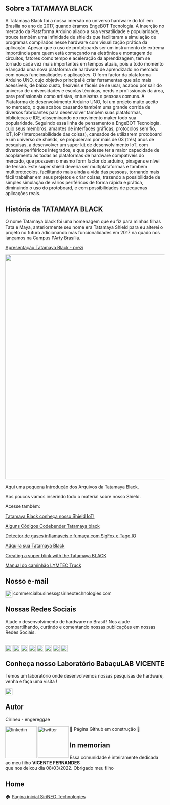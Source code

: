 ## Sobre a TATAMAYA BLACK


A Tatamaya Black foi a nossa imersão no universo hardware do IoT em Brasília no ano de 2017, quando éramos EngeBOT Tecnologia.
A inserção no mercado da Plataforma Arduino aliado a sua versatilidade e
popularidade, trouxe também uma infinidade de shields que facilitaram a
simulação de programas compilados nesse hardware com visualização prática da
aplicação. Apesar que o uso de protoboards ser um instrumento de extrema
importância para quem está começando na eletrônica e montagem de circuitos,
fatores como tempo e aceleração da aprendizagem, tem se tornado cada vez
mais importantes em tempos atuais, pois a todo momento é lançada uma nova
plataforma de hardware de aprendizado no mercado com novas funcionalidades
e aplicações.
O form factor da plataforma Arduino UNO, cujo objetivo principal é criar
ferramentas que são mais acessíveis, de baixo custo, flexíveis e fáceis de se
usar, acabou por sair do universo de universidades e escolas técnicas, nerds e
profissionais da área, para profissionais como artistas, entusiastas e pessoas
comuns. A Plataforma de desenvolvimento Arduino UNO, foi um projeto muito
aceito no mercado, o que acabou causando também uma grande corrida de
diversos fabricantes para desenvolver também suas plataformas, bibliotecas e
IDE, disseminando no movimento maker todo sua popularidade.
Seguindo essa linha de pensamento a EngeBOT Tecnologia, cujo seus membros,
amantes de interfaces gráficas, protocolos sem fio, IoT, IoP (Interoperabilidade
das coisas), cansados de utilizarem protoboard e um universo de shields, se
propuseram por mais de 03 (três) anos de pesquisas, a desenvolver um super kit
de desenvolvimento IoT, com diversos periféricos integrados, e que pudesse ter a
maior capacidade de acoplamento as todas as plataformas de hardware
compatíveis do mercado, que possuem o mesmo form factor do
arduino, pinagens e nível de tensão. Este super shield deveria ser
multiplataformas e também multiprotocolos, facilitando mais ainda a vida das
pessoas, tornando mais fácil trabalhar em seus projetos e criar coisas, trazendo a
possibilidade de simples simulação de vários periféricos de forma rápida e
prática, diminuindo o uso do protoboard, e com possibilidades de pequenas
aplicações reais.

## História da TATAMAYA BLACK

O nome Tatamaya black foi uma homenagem que eu fiz para minhas filhas Tata e Maya, anteriormente seu nome era Tatamaya Shield para eu 
alterei o projeto no futuro adicionando mas funcionalidades em 2017 na quado nos lançamos na Campus PArty Brasília.


[Apresentação Tatamaya Black - prezi](https://prezi.com/p/0oxv--tkhxhk/tatamaya-black-campus-party-brasilia-2017/)

<p align="center">
<img width="850" height="708" src="http://sirineotechnologies.com/wp-content/uploads/2021/05/tblack2021-iso.png">
</p align="center">


Aqui uma pequena Introdução dos Arquivos da Tatamaya Black.

Aos poucos vamos inserindo todo o material sobre nosso Shield.

Acesse também:


[Tatamaya Black conheça nosso Shield IoT!](https://engebotadm.wixsite.com/totaleng/post/blogujte-ze-sv%C3%A9ho-zve%C5%99ejn%C4%9Bn%C3%A9ho-webu-a-z-mobilu)


[Alguns Códigos Codebender Tatamaya black](https://codebender.cc/user/engereggae)



[Detector de gases inflamáveis e fumaça com SigFox e Tago.IO](https://github.com/phfbertoleti/detector_gas_inflamavel_sigfox_tagoio)


[Adquira sua Tatamaya Black](https://www.arducore.com.br/shield-tatamaya-black)


[Creating a super blink with the Tatamaya BLACK](https://www.hackster.io/engebot-member/0-creating-a-super-blink-with-the-tatamaya-black-430ba8)


[Manual do caminhão LYMTEC Truck](https://www.lymlab.com.br/manual-do-caminhao-lymtec-truck)


## Nosso e-mail

<a target="_blank" href="mailto:sirineotechnologies.adm@gmail.com">
  <img align="left" alt="Gmail" width="22px" src="https://cdn.jsdelivr.net/npm/simple-icons@v3/icons/gmail.svg" />
</a> commercialbusiness@sirineotechnologies.com

## Nossas Redes Sociais

Ajude o desenvolvimento de hardware no Brasil ! Nos ajude compartilhando, curtindo e comentando nossas publicações em nossas Redes Sociais.

<br>
<a target="_blank" href="http://sirineotechnologies.com/">
  <img align="left" alt="LinkdeIN" width="22px" src="https://visualpharm.com/assets/378/Website-595b40b65ba036ed117d1098.svg" />
</a>
<a target="_blank" href="https://t.me/+JRUYf0m6IjE0ZGMx">
  <img align="left" alt="LinkdeIN" width="22px" src="https://cdn.jsdelivr.net/npm/simple-icons@v3/icons/telegram.svg" />
</a>
<a target="_blank" href="https://www.linkedin.com/company/sirineo-technologies">
  <img align="left" alt="LinkdeIN" width="22px" src="https://cdn.jsdelivr.net/npm/simple-icons@v3/icons/linkedin.svg" />
</a>
<a target="_blank" href="https://www.instagram.com/sirineotechnologies">
  <img align="left" alt="Instagram" width="22px" src="https://cdn.jsdelivr.net/npm/simple-icons@v3/icons/instagram.svg" />
</a>
<a target="_blank" href="https://web.facebook.com/Sirineotechnologies/">
  <img align="left" alt="Facebook" width="22px" src="https://cdn.jsdelivr.net/npm/simple-icons@v3/icons/facebook.svg" />
</a>
<a target="_blank" href="https://twitter.com/sirineotech">
  <img align="left" alt="LinkdeIN" width="22px" src="https://cdn.jsdelivr.net/npm/simple-icons@v3/icons/twitter.svg" />
</a>
<a target="_blank" href="https://www.youtube.com/channel/UCXL7DX-jfyiIgiR7kq9hfNw">
  <img align="left" alt="LinkdeIN" width="22px" src="https://cdn.jsdelivr.net/npm/simple-icons@v3/icons/youtube.svg" />
</a>
<a target="_blank" href="https://www.tiktok.com/@sirineotechnologies">
  <img align="left" alt="LinkdeIN" width="22px" src="https://cdn.jsdelivr.net/npm/simple-icons@v3/icons/tiktok.svg" />
</a>

<br>

## Conheça nosso Laboratório BabaçuLAB VICENTE

Temos um laboratório onde desenvolvemos nossas pesquisas de hardware, venha e faça uma visita !

<a target="_blank" href="https://www.instagram.com/babaculab.sirineo/reels/">
  <img align="left" alt="Instagram" width="22px" src="https://cdn.jsdelivr.net/npm/simple-icons@v3/icons/instagram.svg" />
</a>
<br>

## Autor

Cirineu - engereggae 

<a target="_blank" href="https://www.linkedin.com/in/cirineu-carvalho-fernandes-20490a37/">
  <img align="left" alt="linkedin" width="100px" src="https://img.shields.io/badge/LinkedIn-0077B5?style=for-the-badge&logo=linkedin&logoColor=white" />
</a> 
<a target="_blank" href="https://twitter.com/engereggae">
  <img align="left" alt="twitter" width="98px" src="https://img.shields.io/badge/Twitter-1DA1F2?style=for-the-badge&logo=twitter&logoColor=white" />
</a>
 
:construction:  Página Github em construção  :construction:

## In memorian

Essa comunidade é inteiramente dedicada ao meu filho <b>VICENTE FERNANDES</b><br> que nos deixou dia 08/03/2022.
                                                          Obrigado meu filho
														  
## Home

:derelict_house:  [Pagina inicial SiriNEO Technologies](https://github.com/sirineo-technologies)

